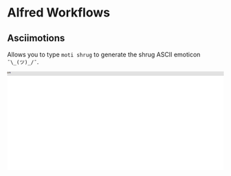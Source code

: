 # Alfred Workflows

## Asciimotions

Allows you to type `moti shrug` to generate the shrug ASCII emoticon `¯\_(ツ)_/¯`.

![asciimotions](https://github.com/luxflux/alfred-workflows/raw/master/images/asciimotions.gif)
